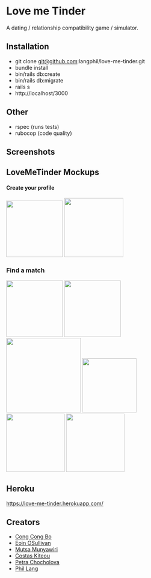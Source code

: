 # Love me Tinder
A dating / relationship compatibility game / simulator.

## Installation
* git clone git@github.com:langphil/love-me-tinder.git
* bundle install
* bin/rails db:create
* bin/rails db:migrate
* rails s
* http://localhost/3000

## Other
* rspec (runs tests)
* rubocop (code quality)

## Screenshots

## LoveMeTinder Mockups

#### Create your profile

<p float="left">
<img src="http://i.imgur.com/53Uo3as.png" width="150"/>
<img src="http://i.imgur.com/QTSTlxh.png" width="157"/>
</p>

### Find a match

<p float="left">
<img src="http://i.imgur.com/obxHHXf.png" width="150"/>
<img src="http://i.imgur.com/VnCODuy.png" width="150"/>
<img src="http://i.imgur.com/5z9UoJ4.png" width="198"/>
<img src="http://i.imgur.com/87yPepM.png" width="144"/>
<img src="http://i.imgur.com/leOdYXN.png" width="155"/>
<img src="http://i.imgur.com/LRIGCGd.png" width="155"/>
</p>

## Heroku

https://love-me-tinder.herokuapp.com/


## Creators
* [Cong Cong Bo](https://github.com/congcongbo)
* [Eoin OSullivan](https://github.com/EOSullivanBerlin)
* [Mutsa Munyawiri](https://github.com/memunyawiri)
* [Costas Kiteou](https://github.com/ckiteou)
* [Petra Chocholova](https://github.com/petrakh)
* [Phil Lang](https://github.com/langphil)
